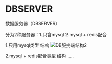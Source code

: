 # DBSERVER
数据服务器（DBSERVER）

分为2种服务器：1.只含mysql 2.mysql + redis配合




1.只用mysql类型 结构
![DB服务端结构2](https://user-images.githubusercontent.com/60800578/134453099-4dd77f57-88cc-46b3-bbd7-45a5198a1aa4.png)

2.mysql + redis配合类型 结构
.....
